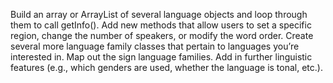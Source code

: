 Build an array or ArrayList of several language objects and loop through them to call getInfo().
Add new methods that allow users to set a specific region, change the number of speakers, or modify the word order.
Create several more language family classes that pertain to languages you’re interested in.
Map out the sign language families.
Add in further linguistic features (e.g., which genders are used, whether the language is tonal, etc.).
